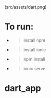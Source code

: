 (src/assets/dart.png)

# To run:
* > install npm
* > install ionic 
* > npm install
* > ionic serve
# dart_app
